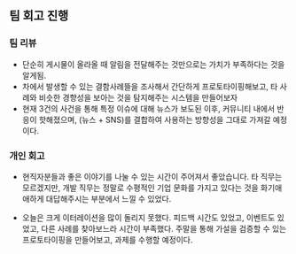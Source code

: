 ## 팀 회고 진행

### 팀 리뷰

- 단순히 게시물이 올라올 때 알림을 전달해주는 것만으로는 가치가 부족하다는 것을 알게됨.
- 차에서 발생할 수 있는 결함사례뜰을 조사해서 간단하게 프로토타이핑해보고, 타 사례와 비슷한 경향성을 보아는 것을 탐지해주는 시스템을 만들어보자
- 현재 3건의 사건을 통해 특정 이슈에 대해 뉴스가 보도된 이후, 커뮤니티 내에서 반응이 핫해졌으며, (뉴스 + SNS)를 결합하여 사용하는 방향성을 그대로 가져갈 예정이다.

### 개인 회고

- 현직자분들과 좋은 이야기를 나눌 수 있는 시간이 주어져서 좋았습니다. 타 직무는 모르겠지만, 개발 직무는 정말로 수평적인 기업 문화를 가지고 있다는 것을 화기애애하게 대답해주시는 부분에서 느낄 수 있었다. 

- 오늘은 크게 이터레이션을 많이 돌리지 못했다. 피드백 시간도 있었고, 이벤트도 있었고, 다른 사례를 찾아보느라 시간이 부족했다. 주말을 통해 가설을 검증할 수 있는 프로토타이핑을 만들어보고, 과제를 수행할 예정이다.
 